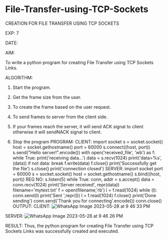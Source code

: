 # File-Transfer-using-TCP-Sockets

CREATION FOR FILE TRANSFER USING TCP SOCKETS

EXP: 7

DATE:

AIM:

To write a python program for creating File Transfer using TCP Sockets Links.

ALGORITHM:

1. Start the program.

2. Get the frame size from the user.

3. To create the frame based on the user request.

4. To send frames to server from the client side.
5. If your frames reach the server, it will send ACK signal to client otherwise it
will sendNACK signal to client.
6. Stop the program
PROGRAM:
CLIENT:
import socket
s = socket.socket()
host = socket.gethostname()
port = 60000
s.connect((host, port))
s.send("Hello server!".encode())
with open('received_file', 'wb') as f:
 while True:
 print('receiving data...')
 data = s.recv(1024)
 print('data=%s', (data))
 if not data:
 break
 f.write(data)
f.close()
print('Successfully get the file')
s.close()
print('connection closed')
SERVER:
import socket 
port = 60000 
s = socket.socket() 
host = socket.gethostname() 
s.bind((host, port)) 
REG NO:
s.listen(5) 
while True:
 conn, addr = s.accept() 
 data = conn.recv(1024)
 print('Server received', repr(data))
 filename='mytext.txt'
 f = open(filename,'rb')
 l = f.read(1024)
 while (l):
 conn.send(l)
 print('Sent ',repr(l))
 l = f.read(1024)
 f.close()
 print('Done sending')
 conn.send('Thank you for connecting'.encode())
 conn.close()
OUTPUT:
CLIENT:
![WhatsApp Image 2023-05-28 at 9 46 33 PM](https://github.com/Harsayazheni/File-Transfer-using-TCP-Sockets/assets/118708467/77f9108e-2306-4886-b745-86268c63ab42)

SERVER:
![WhatsApp Image 2023-05-28 at 9 46 26 PM](https://github.com/Harsayazheni/File-Transfer-using-TCP-Sockets/assets/118708467/52993de4-ac72-4434-a9e2-dd6714c14f8e)

RESULT:
Thus, the python program for creating File Transfer using TCP Sockets Links was 
successfully created and executed.
